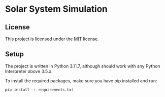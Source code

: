 # Solar System Simulation

## License

This project is licensed under the [MIT](https://github.com/IremOztimur/solar-system-simulation/blob/main/LICENSE) license.

## Setup

The project is written in Python 3.11.7, although should work with any Python Interpreter above 3.5.x.

To install the required packages, make sure you have pip installed and run:

```bash
pip install -r requirements.txt
```
